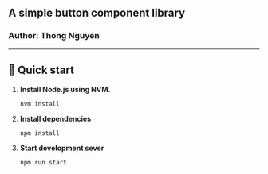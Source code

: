 ## A simple button component library
### Author: Thong Nguyen
---
## 🚀 Quick start

1.  **Install Node.js using NVM.**
    ```shell
    nvm install
    ```
2.  **Install dependencies**
    ```shell
    npm install
    ```

3.  **Start development sever**
    ```shell
    npm run start
    ```